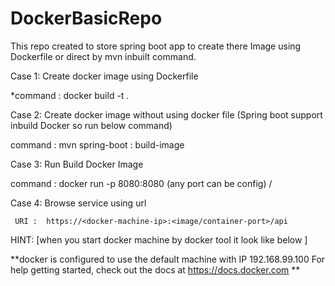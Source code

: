 # DockerBasicRepo
This repo created to store spring boot app to create there Image using Dockerfile or direct by mvn inbuilt command.


Case 1: Create docker image using Dockerfile 

  *command : docker build  -t   <Docker Image Name>  .
  
Case 2: Create docker image without using docker file (Spring boot support inbuild Docker so run below command)
  
  command : mvn spring-boot : build-image
  
  
Case 3: Run Build Docker Image 
  
  command : docker run -p 8080:8080 (any port can be config)  <image-name>/<image-id>
  

Case 4: Browse service using url 
  
     URI :  https://<docker-machine-ip>:<image/container-port>/api
  
  HINT: [when you start docker machine by docker tool it look like below ]
  
  **docker is configured to use the default machine with IP 192.168.99.100
For help getting started, check out the docs at https://docs.docker.com **
  

